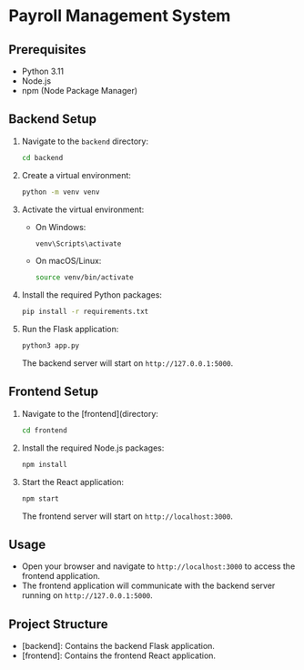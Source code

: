 # Payroll Management System

## Prerequisites

- Python 3.11
- Node.js
- npm (Node Package Manager)

## Backend Setup

1. Navigate to the `backend` directory:

    ```sh
    cd backend
    ```

2. Create a virtual environment:

    ```sh
    python -m venv venv
    ```

3. Activate the virtual environment:

    - On Windows:

        ```sh
        venv\Scripts\activate
        ```

    - On macOS/Linux:

        ```sh
        source venv/bin/activate
        ```

4. Install the required Python packages:

    ```sh
    pip install -r requirements.txt
    ```

5. Run the Flask application:

    ```sh
    python3 app.py
    ```

    The backend server will start on `http://127.0.0.1:5000`.

## Frontend Setup

1. Navigate to the [frontend](directory:

    ```sh
    cd frontend
    ```

2. Install the required Node.js packages:

    ```sh
    npm install
    ```

3. Start the React application:

    ```sh
    npm start
    ```

    The frontend server will start on `http://localhost:3000`.

## Usage

- Open your browser and navigate to `http://localhost:3000` to access the frontend application.
- The frontend application will communicate with the backend server running on `http://127.0.0.1:5000`.

## Project Structure

- [backend]: Contains the backend Flask application.
- [frontend]: Contains the frontend React application.
